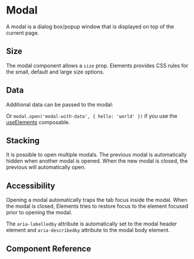 # Modal <Tag text="<EModal>" />

A modal is a dialog box/popup window that is displayed on top of the current page.

<Snippet :code="example" />

## Size

The modal component allows a `size` prop. Elements provides CSS rules for the small, default and large size options.

<Snippet :code="sizes" class="gap" />

## Data

Additional data can be passed to the modal:

<Snippet :code="data" />

Or `modal.open('modal-with-data', { hello: 'world' })` if you use the [useElements](/getting-started/useElements) composable.

## Stacking

It is possible to open multiple modals. The previous modal is automatically hidden when another modal is opened. When the new modal is closed, the previous will automatically open.

<Snippet :code="stacking" />

## Accessibility

Opening a modal automatically traps the tab focus inside the modal. When the modal is closed, Elements tries to restore focus to the element focused prior to opening the modal.

The `aria-labelledby` attribute is automatically set to the modal header element and `aria-describedby` attribute to the modal body element.

## Component Reference

<ComponentMeta src="EModal" />

<script lang="ts" setup>
import {ref} from 'vue';

const example = `<EButton v-open-modal="'Hello'">Open Modal</EButton>

<EModal id="Hello" title="Hello world!" description="A modal is a dialog box/popup window that is displayed on top of the current page." :closeable="false">
  <p><b>Example modal:</b> This modal has a title and description, and also a footer with a button.</p>
  <template #footer-right="{ close }">
    <EButton @click="close()">Close me!</EButton>
  </template>
</EModal>`

const sizes = `
<EButton v-open-modal="'Hello-sm'">Small</EButton>
<EButton v-open-modal="'Hello-md'">Default</EButton>
<EButton v-open-modal="'Hello-lg'">Large</EButton>

<EModal v-for="size in ['sm', 'md', 'lg']" :size="size" :key="size" :id="\`Hello-\${size}\`" title="Hello world!" close-on-backdrop>
  <p>This modal is size {{ size }}!</p>
</EModal>`


const data = `<EButton v-open-modal="{ name: 'modal-with-data', data: { hello: 'world' } }">Open Modal</EButton>

<EModal id="modal-with-data" title="Modal with data" v-slot="{ data }">
  {{ data }}
</EModal>`

const stacking = `<EButton v-open-modal="'stack-1'">Open Modal 1</EButton>

<EModal id="stack-1" title="Modal 1">
  <EButton v-open-modal="'stack-2'">Open Modal 2</EButton>
</EModal>

<EModal id="stack-2" title="Modal 2">
  <EButton v-open-modal="'stack-3'">Open Modal 3</EButton>
</EModal>

<EModal id="stack-3" title="🦙" no-body />`

</script>
